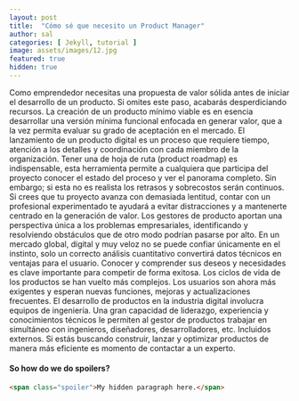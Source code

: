 ```yaml
---
layout: post
title:  "Cómo sé que necesito un Product Manager"
author: sal
categories: [ Jekyll, tutorial ]
image: assets/images/12.jpg
featured: true
hidden: true
---
```


Como emprendedor necesitas una propuesta de valor sólida antes de iniciar el desarrollo de un producto. Si omites este paso, acabarás desperdiciando recursos.
La creación de un producto mínimo viable es en esencia desarrollar una versión mínima funcional enfocada en generar valor, que a la vez permita evaluar su grado de aceptación en el mercado. El lanzamiento de un producto digital es un proceso que requiere tiempo, atención a los detalles y coordinación con cada miembro de la organización.
Tener una de hoja de ruta (product roadmap) es indispensable, esta herramienta permite a cualquiera que participa del proyecto conocer el estado del proceso y ver el panorama completo. Sin embargo; si esta no es realista los retrasos y sobrecostos serán continuos. Si crees que tu proyecto avanza con demasiada lentitud, contar con un profesional experimentado te ayudará a evitar distracciones y a mantenerte centrado en la generación de valor. Los gestores de producto aportan una perspectiva única a los problemas empresariales, identificando y resolviendo obstáculos que de otro modo podrían pasarse por alto.
En un mercado global, digital y muy veloz no se puede confiar únicamente en el instinto, solo un correcto análisis cuantitativo convertirá datos técnicos en ventajas para el usuario. Conocer y comprender sus deseos y necesidades es clave importante para competir de forma exitosa.
Los ciclos de vida de los productos se han vuelto más complejos. Los usuarios son ahora más exigentes y esperan nuevas funciones, mejoras y actualizaciones frecuentes. El desarrollo de productos en la industria digital involucra equipos de ingeniería. Una gran capacidad de liderazgo, experiencia y conocimientos técnicos le permiten al gestor de productos trabajar en simultáneo con ingenieros, diseñadores, desarrolladores, etc. Incluidos externos. Si estás buscando construir, lanzar y optimizar productos de manera más eficiente es momento de contactar a un experto.


#### So how do we do spoilers?

```html
<span class="spoiler">My hidden paragraph here.</span>
```
